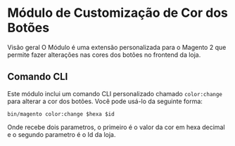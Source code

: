 # Módulo de Customização de Cor dos Botões
Visão geral
O Módulo é uma extensão personalizada para o Magento 2 que permite fazer alterações nas cores dos botões no frontend da loja.

## Comando CLI

Este módulo inclui um comando CLI personalizado chamado `color:change` para alterar a cor dos botões. Você pode usá-lo da seguinte forma:

```shell
bin/magento color:change $hexa $id
```
Onde recebe dois parametros, o primeiro é o valor da cor em hexa decimal e o segundo parametro é o Id da loja.
